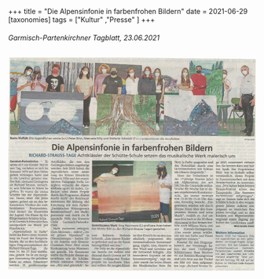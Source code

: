 +++
title = "Die Alpensinfonie in farbenfrohen Bildern"
date = 2021-06-29
[taxonomies]
tags = ["Kultur" ,"Presse" ]
+++

###### Garmisch-Partenkirchner Tagblatt, 23.06.2021

[![](images/Tagblatt-23-06-21.png)](https://volksschule-partenkirchen.de/wp-content/uploads/Tagblatt-v.-23.06.21.pdf)
